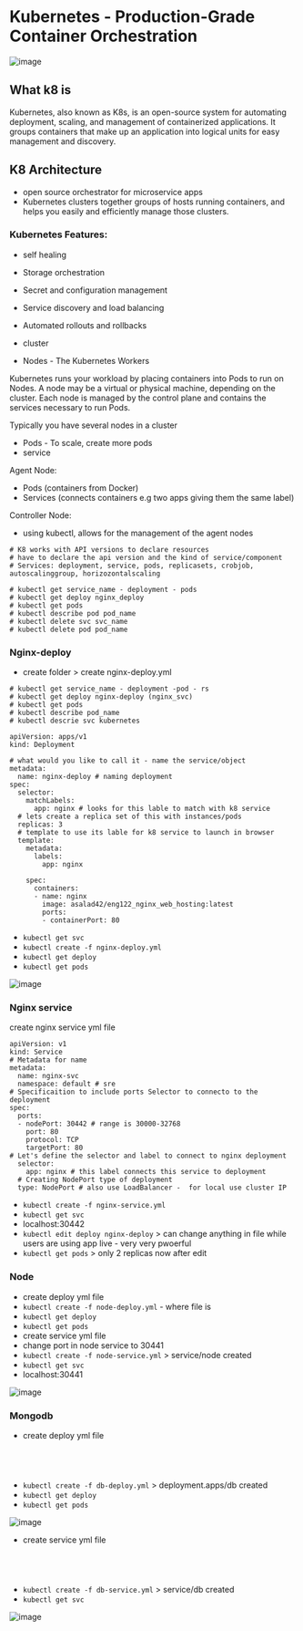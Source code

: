 # Kubernetes - Production-Grade Container Orchestration

![image](https://user-images.githubusercontent.com/104793540/190595401-22a89af5-a911-4823-b50f-baa75e281805.png)

##  What k8 is 
Kubernetes, also known as K8s, is an open-source system for automating deployment, scaling, and management of containerized applications.
It groups containers that make up an application into logical units for easy management and discovery. 

## K8 Architecture 
- open source orchestrator for microservice apps
- Kubernetes clusters together groups of hosts running containers, and helps you easily and efficiently manage those clusters.

### Kubernetes Features:

- self healing 
- Storage orchestration
- Secret and configuration management
- Service discovery and load balancing
- Automated rollouts and rollbacks

- cluster 
- Nodes - The Kubernetes Workers

Kubernetes runs your workload by placing containers into Pods to run on Nodes. A node may be a virtual or physical machine, depending on the cluster. Each node is managed by the control plane and contains the services necessary to run Pods.

Typically you have several nodes in a cluster

- Pods - To scale, create more pods
- service 

 Agent Node:
- Pods (containers from Docker)
- Services (connects containers e.g two apps giving them the same label)

Controller Node:
- using kubectl, allows for the management of the agent nodes 

```
# K8 works with API versions to declare resources
# have to declare the api version and the kind of service/component
# Services: deployment, service, pods, replicasets, crobjob, autoscalinggroup, horizozontalscaling

# kubectl get service_name - deployment - pods 
# kubectl get deploy nginx_deploy 
# kubectl get pods
# kubectl describe pod pod_name
# kubectl delete svc svc_name
# kubectl delete pod pod_name

```


### Nginx-deploy 

- create folder > create nginx-deploy.yml 

```
# kubectl get service_name - deployment -pod - rs
# kubectl get deploy nginx-deploy (nginx_svc)
# kubectl get pods 
# kubectl describe pod_name
# kubectl descrie svc kubernetes 

apiVersion: apps/v1
kind: Deployment

# what would you like to call it - name the service/object
metadata:
  name: nginx-deploy # naming deployment 
spec:
  selector:
    matchLabels:
      app: nginx # looks for this lable to match with k8 service 
  # lets create a replica set of this with instances/pods
  replicas: 3
  # template to use its lable for k8 service to launch in browser
  template: 
    metadata:
      labels: 
        app: nginx 
    
    spec:
      containers:
      - name: nginx 
        image: asalad42/eng122_nginx_web_hosting:latest 
        ports:
        - containerPort: 80 
```

- `kubectl get svc`
- `kubectl create -f nginx-deploy.yml`
- `kubectl get deploy`
- `kubectl get pods`

![image](https://user-images.githubusercontent.com/104793540/190618815-931a17cb-1fd0-45a5-85a8-89a8b2db95ea.png)

### Nginx service 
create nginx service yml file 


```
apiVersion: v1
kind: Service
# Metadata for name
metadata:  
  name: nginx-svc
  namespace: default # sre  
# Specificaition to include ports Selector to connecto to the deployment
spec:  
  ports:
  - nodePort: 30442 # range is 30000-32768
    port: 80
    protocol: TCP
    targetPort: 80
# Let's define the selector and label to connect to nginx deployment
  selector:
    app: nginx # this label connects this service to deployment
  # Creating NodePort type of deployment
  type: NodePort # also use LoadBalancer -  for local use cluster IP
```

- `kubectl create -f nginx-service.yml`
- `kubectl get svc`
-  localhost:30442
- `kubectl edit deploy nginx-deploy` > can change anything in file while users are using app live - very very pwoerful 
- `kubectl get pods` > only 2 replicas now after edit 


### Node 
- create deploy yml file 
- `kubectl create -f node-deploy.yml` - where file is 
- `kubectl get deploy`
- `kubectl get pods`
- create service yml file 
- change port in node service to 30441
- `kubectl create -f node-service.yml` > service/node created
- `kubectl get svc`
-  localhost:30441

![image](https://user-images.githubusercontent.com/104793540/190651313-4b71e251-5408-410d-bc87-e37d2a330cf9.png)


### Mongodb 
- create deploy yml file

```




```

- `kubectl create -f db-deploy.yml` > deployment.apps/db created
- `kubectl get deploy`
- `kubectl get pods`

![image](https://user-images.githubusercontent.com/104793540/190652877-5f289f51-1cb2-4719-b5fb-76254b7efe30.png)

- create service yml file

```




```
- `kubectl create -f db-service.yml` > service/db created
- `kubectl get svc`

![image](https://user-images.githubusercontent.com/104793540/190654239-98f18274-0e49-4a4b-a9f1-62c1f342dc9d.png)
